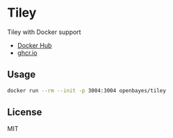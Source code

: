 # Tiley

Tiley with Docker support

- [Docker Hub](https://hub.docker.com/r/openbayes/tiley)
- [ghcr.io](https://github.com/signcl/tiley/pkgs/container/tiley)

## Usage

```bash
docker run --rm --init -p 3004:3004 openbayes/tiley
```

## License

MIT
